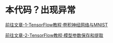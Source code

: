 # 本代码？出现异常

[前往文章-1-TensorFlow教程·卷积神经网络与MNIST](https://zhuanlan.zhihu.com/p/40368124)

[前往文章-2-TensorFlow教程·模型参数保存和提取](https://zhuanlan.zhihu.com/p/40523154)
